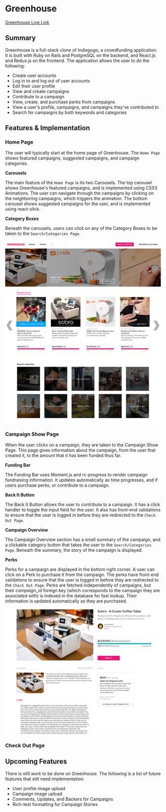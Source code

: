 # Greenhouse

[Greenhouse Live Link][heroku]

[heroku]: http://www.the-greenhouse.co/#/

## Summary

Greenhouse is a full-stack clone of Indiegogo, a crowdfunding application. It is built with Ruby on Rails and PostgreSQL on the backend, and React.js and Redux.js on the frontend. The application allows the user to do the following:
* Create user accounts
* Log in to and log out of user accounts
* Edit their user profile
* View and create campaigns
* Contribute to a campaign
* View, create, and purchase perks from campaigns
* View a user's profile, campaigns, and campaigns they've contributed to
* Search for campaigns by both keywords and categories

## Features & Implementation

### Home Page

The user will typically start at the home page of Greenhouse. The `Home Page` shows featured campaigns, suggested campaigns, and campaign categories.

**Carousels**

The main feature of the `Home Page` is its two Carousels. The top carousel shows Greenhouse's featured campaigns, and is implemented using CSS3 Animations. The user can navigate through the campaigns by clicking on the neighboring campaigns, which triggers the animation. The bottom carousel shows suggested campaigns for the user, and is implemented using react-slick.

**Category Boxes**

Beneath the carousels, users can click on any of the Category Boxes to be taken to the `Search/Categories Page`.

![Home Page](/docs/images/home_page.png)



### Campaign Show Page

When the user clicks on a campaign, they are taken to the Campaign Show Page. This page gives information about the campaign, from the user that created it, to the amount that it has been funded thus far.

**Funding Bar**

The Funding Bar uses Moment.js and rc-progress to render campaign fundraising information. It updates automatically as time progresses, and if users purchase perks, or contribute to a campaign.

**Back It Button**

The Back It Button allows the user to contribute to a campaign. It has a click handler to toggle the input field for the user. It also has front-end validations to ensure that the user is logged in before they are redirected to the `Check Out Page`.

**Campaign Overview**

The Campaign Overview section has a small summary of the campaign, and a clickable category button that takes the user to the `Search/Categories Page`. Beneath the summary, the story of the campaign is displayed.

**Perks**

Perks for a campaign are displayed in the bottom right corner. A user can click on a Perk to purchase it from the campaign. The perks have front-end validations to ensure that the user is logged in before they are redirected to the `Check Out Page`. Perks are fetched independently of campaigns, but their *campaign_id* foreign key (which corresponds to the campaign they are associated with) is indexed in the database for fast lookup. Their information is updated automatically as they are purchased.

![Campaign Show Page](/docs/images/campaign_show_2.png)



### Check Out Page



## Upcoming Features

There is still work to be done on Greenhouse. The following is a list of future features that still need implementation:

* User profile image upload
* Campaign image upload
* Comments, Updates, and Backers for Campaigns
* Rich-text formatting for Campaign Stories
